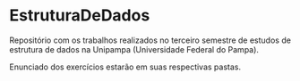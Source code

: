 # EstruturaDeDados

Repositório com os trabalhos realizados no terceiro semestre de estudos de estrutura de dados na Unipampa (Universidade Federal do Pampa).

Enunciado dos exercícios estarão em suas respectivas pastas.